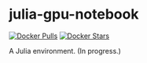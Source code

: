 # julia-gpu-notebook

[![Docker Pulls](https://img.shields.io/docker/pulls/rholbrook/julia-gpu-notebook)](https://hub.docker.com/repository/docker/rholbrook/julia-gpu-notebook)
[![Docker Stars](https://img.shields.io/docker/stars/rholbrook/julia-gpu-notebook)](https://hub.docker.com/repository/docker/rholbrook/julia-gpu-notebook)

A Julia environment. (In progress.)
